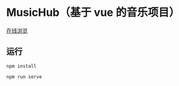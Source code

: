 # MusicHub（基于 vue 的音乐项目）
[在线浏览](http://music.jijiking.top/)

## 运行

```
npm install
```

```
npm run serve
```

